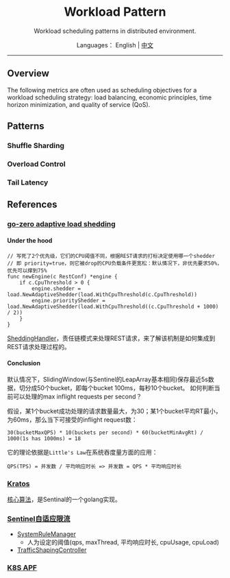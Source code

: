 <h1 align="center">Workload Pattern</h1>

<div align="center">

Workload scheduling patterns in distributed environment.

</div>

<div align="center">

Languages： English | [中文](README.zh-cn.md)
</div>

----

## Overview

The following metrics are often used as scheduling objectives for a workload scheduling strategy: load balancing, economic principles, time horizon minimization, and quality of service (QoS).

## Patterns

### Shuffle Sharding

### Overload Control

### Tail Latency

## References

### [go-zero adaptive load shedding](https://github.com/zeromicro/go-zero/blob/9a671f6059791206b20cd3f1fa1f437c87b7b8ea/core/load/adaptiveshedder.go#L119)

#### Under the hood

```golang
// 写死了2个优先级，它们的CPU阈值不同，根据REST请求的打标决定使用哪一个shedder
// 即 priority=true，则它被drop的CPU负载条件更宽松：默认情况下，非优先要求50%，优先可以撑到75%
func newEngine(c RestConf) *engine {
    if c.CpuThreshold > 0 {
        engine.shedder = load.NewAdaptiveShedder(load.WithCpuThreshold(c.CpuThreshold))
        engine.priorityShedder = load.NewAdaptiveShedder(load.WithCpuThreshold((c.CpuThreshold + 1000) / 2))
    }
}
```

[SheddingHandler](https://github.com/zeromicro/go-zero/blob/master/rest/handler/sheddinghandler.go)，责任链模式来处理REST请求，来了解该机制是如何集成到REST请求处理过程的。

#### Conclusion

默认情况下，SlidingWindow(与Sentinel的LeapArray基本相同)保存最近5s数据，切分成50个bucket，即每个bucket 100ms，每秒10个bucket。
如何判断当前可以处理的max inflight requests per second？

假设，某1个bucket成功处理的请求数量最大，为30；某1个bucket平均RT最小，为60ms，那么当下可接受的inflight request数：
```
30(bucketMaxQPS) * 10(buckets per second) * 60(bucketMinAvgRt) / 1000(1s has 1000ms) = 18
```

它的理论依据是`Little's Law`在系统吞度量方面的应用：
```
QPS(TPS) = 并发数 / 平均响应时长 => 并发数 = QPS * 平均响应时长
```

### [Kratos](https://github.com/go-kratos/kratos)

[核心算法](https://github.com/go-kratos/aegis/blob/99110a3f05f44234f21d65f79be71d1e2706937d/ratelimit/bbr/bbr.go#L120)，是Sentinal的一个golang实现。

### [Sentinel自适应限流](https://github.com/alibaba/Sentinel/wiki/%E7%B3%BB%E7%BB%9F%E8%87%AA%E9%80%82%E5%BA%94%E9%99%90%E6%B5%81)

- [SystemRuleManager](https://github.com/alibaba/Sentinel/blob/a524ab3bb3364818e292e1255480d20845e77c89/sentinel-core/src/main/java/com/alibaba/csp/sentinel/slots/system/SystemRuleManager.java#L290)
   - 人为设定的阈值(qps, maxThread, 平均响应时长, cpuUsage, cpuLoad)
- [TrafficShapingController](https://github.com/alibaba/Sentinel/blob/master/sentinel-core/src/main/java/com/alibaba/csp/sentinel/slots/block/flow/TrafficShapingController.java)

### [K8S APF](https://github.com/kubernetes/enhancements/blob/master/keps/sig-api-machinery/1040-priority-and-fairness/README.md)
